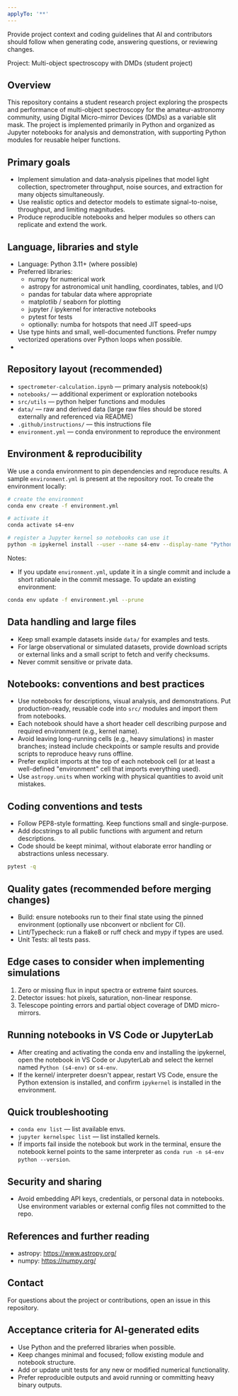 ```yaml
---
applyTo: '**'
---
```

Provide project context and coding guidelines that AI and contributors should follow when generating code, answering questions, or reviewing changes.

Project: Multi-object spectroscopy with DMDs (student project)

Overview
--------
This repository contains a student research project exploring the prospects and performance of multi-object spectroscopy for the amateur-astronomy community, using Digital Micro-mirror Devices (DMDs) as a variable slit mask. The project is implemented primarily in Python and organized as Jupyter notebooks for analysis and demonstration, with supporting Python modules for reusable helper functions.

Primary goals
-------------
- Implement simulation and data-analysis pipelines that model light collection, spectrometer throughput, noise sources, and extraction for many objects simultaneously.
- Use realistic optics and detector models to estimate signal-to-noise, throughput, and limiting magnitudes.
- Produce reproducible notebooks and helper modules so others can replicate and extend the work.

Language, libraries and style
----------------------------
- Language: Python 3.11+ (where possible)
- Preferred libraries:
  - numpy for numerical work
  - astropy for astronomical unit handling, coordinates, tables, and I/O
  - pandas for tabular data where appropriate
  - matplotlib / seaborn for plotting
  - jupyter / ipykernel for interactive notebooks
  - pytest for tests
  - optionally: numba for hotspots that need JIT speed-ups
- Use type hints and small, well-documented functions. Prefer numpy vectorized operations over Python loops when possible.
- 

Repository layout (recommended)
------------------------------
- `spectrometer-calculation.ipynb` — primary analysis notebook(s)
- `notebooks/` — additional experiment or exploration notebooks
- `src/utils` — python helper functions and modules
- `data/` — raw and derived data (large raw files should be stored externally and referenced via README)
- `.github/instructions/` — this instructions file
- `environment.yml` — conda environment to reproduce the environment

Environment & reproducibility
-----------------------------
We use a conda environment to pin dependencies and reproduce results. A sample `environment.yml` is present at the repository root. To create the environment locally:

```bash
# create the environment
conda env create -f environment.yml

# activate it
conda activate s4-env

# register a Jupyter kernel so notebooks can use it
python -m ipykernel install --user --name s4-env --display-name "Python (s4-env)"
```

Notes:
- If you update `environment.yml`, update it in a single commit and include a short rationale in the commit message. To update an existing environment:

```bash
conda env update -f environment.yml --prune
```

Data handling and large files
----------------------------
- Keep small example datasets inside `data/` for examples and tests.
- For large observational or simulated datasets, provide download scripts or external links and a small script to fetch and verify checksums.
- Never commit sensitive or private data.

Notebooks: conventions and best practices
---------------------------------------
- Use notebooks for descriptions, visual analysis, and demonstrations. Put production-ready, reusable code into `src/` modules and import them from notebooks.
- Each notebook should have a short header cell describing purpose and required environment (e.g., kernel name).
- Avoid leaving long-running cells (e.g., heavy simulations) in master branches; instead include checkpoints or sample results and provide scripts to reproduce heavy runs offline.
- Prefer explicit imports at the top of each notebook cell (or at least a well-defined "environment" cell that imports everything used).
- Use `astropy.units` when working with physical quantities to avoid unit mistakes.

Coding conventions and tests
---------------------------
- Follow PEP8-style formatting. Keep functions small and single-purpose.
- Add docstrings to all public functions with argument and return descriptions.
- Code should be keept minimal, without elaborate error handling or abstractions unless necessary.

```bash
pytest -q
```

Quality gates (recommended before merging changes)
-----------------------------------------------
- Build: ensure notebooks run to their final state using the pinned environment (optionally use nbconvert or nbclient for CI).
- Lint/Typecheck: run a flake8 or ruff check and mypy if types are used.
- Unit Tests: all tests pass.

Edge cases to consider when implementing simulations
---------------------------------------------------
1. Zero or missing flux in input spectra or extreme faint sources.
3. Detector issues: hot pixels, saturation, non-linear response.
4. Telescope pointing errors and partial object coverage of DMD micro-mirrors.

Running notebooks in VS Code or JupyterLab
-----------------------------------------
- After creating and activating the conda env and installing the ipykernel, open the notebook in VS Code or JupyterLab and select the kernel named `Python (s4-env)` or `s4-env`.
- If the kernel/ interpreter doesn't appear, restart VS Code, ensure the Python extension is installed, and confirm `ipykernel` is installed in the environment.

Quick troubleshooting
---------------------
- `conda env list` — list available envs.
- `jupyter kernelspec list` — list installed kernels.
- If imports fail inside the notebook but work in the terminal, ensure the notebook kernel points to the same interpreter as `conda run -n s4-env python --version`.

Security and sharing
--------------------
- Avoid embedding API keys, credentials, or personal data in notebooks. Use environment variables or external config files not committed to the repo.

References and further reading
------------------------------
- astropy: https://www.astropy.org/
- numpy: https://numpy.org/

Contact
-------
For questions about the project or contributions, open an issue in this repository.

Acceptance criteria for AI-generated edits
-----------------------------------------
- Use Python and the preferred libraries when possible.
- Keep changes minimal and focused; follow existing module and notebook structure.
- Add or update unit tests for any new or modified numerical functionality.
- Prefer reproducible outputs and avoid running or committing heavy binary outputs.